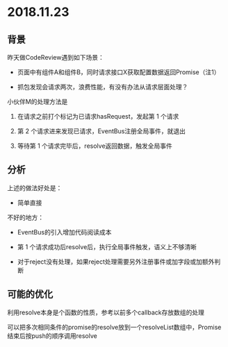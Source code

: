 # 2018.11.23

## 背景

昨天做CodeReview遇到如下场景：

+ 页面中有组件A和组件B，同时请求接口X获取配置数据返回Promise（注1）

+ 抓包发现会请求两次，浪费性能，有没有办法从请求层面处理？

小伙伴M的处理方法是

1. 在请求之前打个标记为已请求hasRequest，发起第 1 个请求

2. 第 2 个请求进来发现已请求，EventBus注册全局事件，就退出

3. 等待第 1 个请求完毕后，resolve返回数据，触发全局事件


## 分析

上述的做法好处是：

+ 简单直接

不好的地方：

+ EventBus的引入增加代码阅读成本

+ 第 1 个请求成功后resolve后，执行全局事件触发，语义上不够清晰

+ 对于reject没有处理，如果reject处理需要另外注册事件或加字段或加额外判断


## 可能的优化

利用resolve本身是个函数的性质，参考以前多个callback存放数组的处理

可以把多次相同条件的promise的resolve放到一个resolveList数组中，Promise结束后按push的顺序调用resolve

